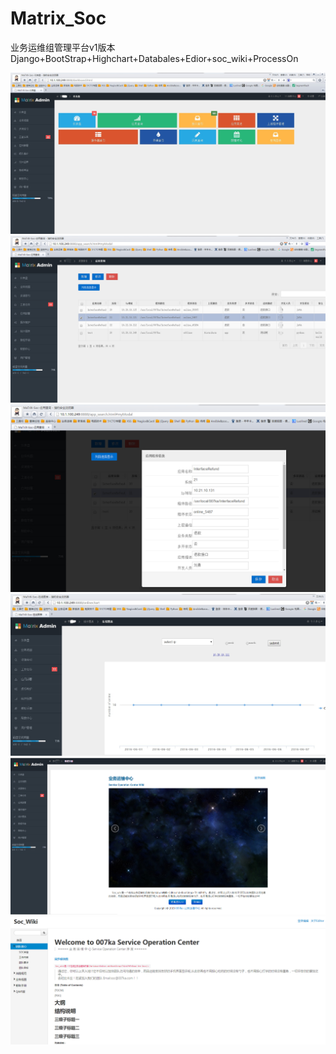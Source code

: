 # Matrix_Soc
  业务运维组管理平台v1版本
  Django+BootStrap+Highchart+Databales+Edior+soc_wiki+ProcessOn
  
![img](https://github.com/Luolired/Matrix_Soc/blob/master/img/222.jpg)
![img](https://github.com/Luolired/Matrix_Soc/blob/master/img/333.jpg)
![img](https://github.com/Luolired/Matrix_Soc/blob/master/img/444.jpg)
![img](https://github.com/Luolired/Matrix_Soc/blob/master/img/555.jpg)
![img](https://github.com/Luolired/Matrix_Soc/blob/master/img/666.jpg)
![img](https://github.com/Luolired/Matrix_Soc/blob/master/img/777.jpg)
